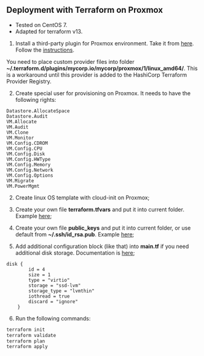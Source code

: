## Deployment with Terraform on Proxmox

- Tested on CentOS 7.
- Adapted for terraform v13.

1. Install a third-party plugin for Proxmox environment. Take it from [here](https://github.com/Telmate/terraform-provider-proxmox). Follow the [instructions](https://github.com/Telmate/terraform-provider-proxmox/blob/master/docs/installation.md).

You need to place custom provider files into folder **~/.terraform.d/plugins/mycorp.io/mycorp/proxmox/1/linux_amd64/**.
This is a workaround until this provider is added to the HashiCorp Terraform Provider Registry.

2. Create special user for provisioning on Proxmox. It needs to have the following rights:
```
Datastore.AllocateSpace
Datastore.Audit
VM.Allocate
VM.Audit
VM.Clone
VM.Monitor
VM.Config.CDROM
VM.Config.CPU
VM.Config.Disk
VM.Config.HWType
VM.Config.Memory
VM.Config.Network
VM.Config.Options
VM.Migrate
VM.PowerMgmt
```

2. Create linux OS template with cloud-init on Proxmox;

3. Create your own file **terraform.tfvars** and put it into current folder. Example [here](terraform.tfvars.example);

4. Create your own file **public_keys** and put it into current folder, or use default from **~/.ssh/id_rsa.pub**. Example [here](public_keys.example);

5. Add additional configuration block (like that) into **main.tf** if you need additional disk storage. Documentation is [here](https://github.com/Telmate/terraform-provider-proxmox/blob/master/docs/resource_vm_qemu.md);
```
disk {
        id = 4
        size = 1
        type = "virtio"
        storage = "ssd-lvm"
        storage_type = "lvmthin"
        iothread = true
        discard = "ignore"
    }
```

6. Run the following commands:
```bash
terraform init
terraform validate
terraform plan
terraform apply
```
